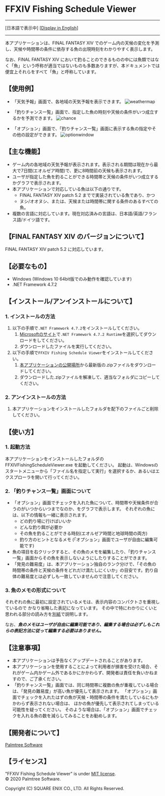 ﻿# FFXIV Fishing Schedule Viewer

---

[日本語で表示中] [[Display in English](README_en.md)]

---

本アプリケーションは、FINAL FANTASY XIV でのゲーム内の天候の変化を予測し、天候や時間帯の条件に依存する魚の出現時刻をわかりやすく表示します。

なお、FINAL FANTASY XIV において釣ることのできるものの中には魚類ではなく「魚」という呼称が適当ではないものも多数ありますが、本ドキュメントでは便宜上それらをすべて「魚」と呼称しています。

## 【使用例】

- 「天気予報」画面で、各地域の天気予報を表示できます。
![weathermap](https://user-images.githubusercontent.com/28302784/88042870-98a20580-cb87-11ea-8924-fb918e9f0e82.png)

- 「釣りチャンス一覧」画面で、指定した魚の時刻や天候の条件がいつ成立するかを予測できます。
![chance](https://user-images.githubusercontent.com/28302784/88042871-993a9c00-cb87-11ea-9d43-4a05ee2db797.png)

- 「オプション」画面で、「釣りチャンス一覧」画面に表示する魚の指定やその他の設定ができます。
![optionwindow](https://user-images.githubusercontent.com/28302784/88042868-9770d880-cb87-11ea-9e97-312750a1a8ec.png)

## 【主な機能】

- ゲーム内の各地域の天気予報が表示されます。表示される期間は現在から最大で7日間(エオルゼア時間)で、更に8時間前の天候も表示されます。
- ユーザが指定した魚を釣ることができる時間帯と天候の条件がいつ成立するかグラフで表示されます。
- 本アプリケーションで対応している魚は以下の通りです。
    -  FINAL FANTASY XIV patch 5.2 までで実装されている魚であり、かつ
    -  ヌシ/オオヌシ、または、天候または時間帯に関する条件のあるすべての魚。
- 複数の言語に対応しています。現在対応済みの言語は、日本語/英語/フランス語/ドイツ語です。


## 【FINAL FANTASY XIV のバージョンについて】
FINAL FANTASY XIV patch 5.2 に対応しています。


## 【必要なもの】

* Windows (Windows 10 64bit版でのみ動作を確認しています)
* .NET Framework 4.7.2


## 【インストール/アンインストールについて】

### 1. インストールの方法

1. 以下の手順で`.NET Framework 4.7.2`をインストールしてください。
    1. [Microsoftのサイト](https://dotnet.microsoft.com/download/dotnet-framework/net472)で`.NET Framework 4.7.2 Runtime`を選択してダウンロードをしてください。
    2. ダウンロードしたファイルを実行してください。
2. 以下の手順で`FFXIV Fishing Schedule Viewer`をインストールしてください。
    1. [本アプリケーションの公開場所](https://github.com/rougemeilland/FFXIVFishingScheduleViewer/releases)から最新版の.zipファイルをダウンロードしてください。
    2. ダウンロードした.zipファイルを解凍して、適当なフォルダにコピーしてください。

### 2. アンインストールの方法

1. 本アプリケーションをインストールしたフォルダを配下のファイルごと削除してください。

## 【使い方】

### 1. 起動方法

本アプリケーションをインストールしたフォルダの FFXIVFishingScheduleViewer.exe を起動してください。
起動は、Windowsのスタートメニューから「ファイル名を指定して実行」を選択するか、あるいはエクスプローラを開いて行ってください。

### 2. 「釣りチャンス一覧」画面について
- 「オプション」画面でチェックを入れた魚について、時間帯や天候条件が合うのがいつからいつまでなのか、をグラフで表示します。
それぞれの魚には、以下の情報も一緒に表示されます。
  - どの釣り場に行けばいいか
  - どんな釣り餌が必要か
  - その魚を釣ることができる時刻(エオルゼア時間と地球時間の両方)
  - 釣り方のヒントとなるメモ (「オプション」画面でユーザが自由に編集可能です)
- 魚の項目を右クリックすると、その魚のメモを編集したり、「釣りチャンス一覧」画面からその魚を表示しないようにしたりすることができます。
- 「発見の難易度」は、本アプリケーション独自のランク分けで、「その魚の時間帯の条件と天候の条件をどれだけ満たしにくいか」の目安です。釣り自体の難易度とは必ずしも一致していませんので注意してください。

### 3. 魚のメモの形式について
それぞれの魚に最初に設定されているメモは、表示内容のコンパクトさを重視しているので
かなり省略した表記になっています。
その中で特にわかりにくいと思われる部分の読み方を[別紙](AboutFishMemo.md)で説明します。

なお、***魚のメモはユーザが自由に編集可能であり、編集する場合は必ずしもこれらの表記方法に従って編集する必要はありません。***

## 【注意事項】

- 本アプリケーションは予告なくアップデートされることがあります。
- 本アプリケーションを使用することによって利用者が損害を受けた場合、それがゲーム内かゲーム外であるかにかかわらず、開発者は責任を負いかねますので、ご了承ください。
- 「釣りチャンス一覧」画面では、同じ時間帯に複数の魚が重複している場合は、「発見の難易度」が高い魚が優先して表示されます。
「オプション」画面でチェックを入れたはずの魚が天候・時間帯の条件を満たしているにもかかわらず表示されない場合は、
ほかの魚が優先して表示されてしまっている可能性を疑ってください。
そのような場合は、「オプション」画面でチェックを入れる魚の数を減らしてみることをお勧めします。


## 【開発者について】

[Palmtree Software](https://github.com/rougemeilland)

## 【ライセンス】

"FFXIV Fishing Schedule Viewer" is under [MIT license](https://raw.githubusercontent.com/rougemeilland/FFXIVFishingScheduleViewer/master/LICENSE).  
© 2020 Palmtree Software.  

Copyright (C) SQUARE ENIX CO., LTD. All Rights Reserved.